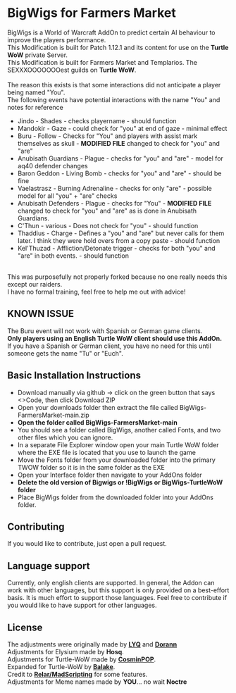# BigWigs for Farmers Market
BigWigs is a World of Warcraft AddOn to predict certain AI behaviour to improve the players performance.<br>
This Modification is built for Patch 1.12.1 and its content for use on the <b>Turtle WoW</b> private Server.<br>
This Modification is built for Farmers Market and Templarios. The SEXXXOOOOOOOest guilds on <b>Turtle WoW</b>.<br>
<br>
The reason this exists is that some interactions did not anticipate a player being named "You".<br>
The following events have potential interactions with the name "You" and notes for reference<br>
- Jindo - Shades - checks playername - should function
- Mandokir - Gaze - could check for "you" at end of gaze - minimal effect
- Buru - Follow - Checks for "You" and players with assist mark themselves as skull - <b>MODIFIED FILE</b> changed to check for "you" and "are"
- Anubisath Guardians - Plague - checks for "you" and "are" - model for aq40 defender changes
- Baron Geddon - Living Bomb - checks for "you" and "are" - should be fine
- Vaelastrasz - Burning Adrenaline - checks for only "are" - possible model for all "you" + "are" checks
- Anubisath Defenders - Plague - checks for "You" - <b>MODIFIED FILE</b> changed to check for "you" and "are" as is done in Anubisath Guardians.
- C'Thun - various - Does not check for "you" - should function
- Thaddius - Charge - Defines a "you" and "are" but never calls for them later. I think they were hold overs from a copy paste - should function
- Kel'Thuzad - Affliction/Detonate trigger - checks for both "you" and "are" in both events. - should function
<br>
This was purposefully not properly forked because no one really needs this except our raiders.<br>
I have no formal training, feel free to help me out with advice!<br>

## KNOWN ISSUE
The Buru event will not work with Spanish or German game clients.<br>
<b>Only players using an English Turtle WoW client should use this AddOn.</b><br>
If you have a Spanish or German client, you have no need for this until someone gets the name "Tu" or "Euch".<br>


## Basic Installation Instructions
- Download manually via github -> click on the green button that says <>Code, then click Download ZIP
- Open your downloads folder then extract the file called BigWigs-FarmersMarket-main.zip
- <b>Open the folder called BigWigs-FarmersMarket-main</b>
- You should see a folder called BigWigs, another called Fonts, and two other files which you can ignore.
- In a separate File Explorer window open your main Turtle WoW folder where the EXE file is located that you use to launch the game
- Move the Fonts folder from your downloaded folder into the primary TWOW folder so it is in the same folder as the EXE
- Open your Interface folder then navigate to your AddOns folder
- <b>Delete the old version of Bigwigs or !BigWigs or BigWigs-TurtleWoW folder</b>
- Place BigWigs folder from the downloaded folder into your AddOns folder.

## Contributing
If you would like to contribute, just open a pull request.

## Language support
Currently, only english clients are supported. In general, the Addon can work with other languages, but this support is only provided on a best-effort basis. It is much effort to support those languages. Feel free to contribute if you would like to have support for other languages.

## License
The adjustments were originally made by <a href="https://github.com/MOUZU"><b>LYQ</b></a> and <a href="https://github.com/xorann/BigWigs"><b>Dorann</b></a><br>
Adjustments for Elysium made by <b>Hosq</b>.<br>
Adjustments for Turtle-WoW made by <b><a href="https://github.com/CosminPOP/BigWigs">CosminPOP</a></b>.<br>
Expanded for Turtle-WoW  by <b><a href="https://github.com/balakethelock/BigWigs">Balake</a></b>.<br>
Credit to <b><a href="https://github.com/madScripting/BigWigs-TurtleWoW">Relar/MadScripting</a></b> for some features.<br>
Adjustments for Meme names made by <b>YOU</b>... no wait <b>Noctre</b>
